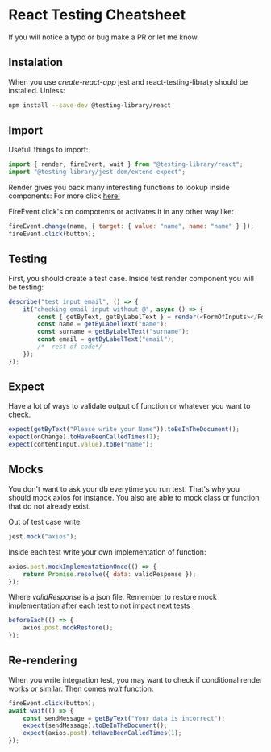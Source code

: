 # React Testing Cheatsheet

If you will notice a typo or bug make a PR or let me know.

## Instalation

When you use _create-react-app_ jest and react-testing-libraty should be installed. Unless:

```bash
npm install --save-dev @testing-library/react
```

## Import

Usefull things to import:

```javascript
import { render, fireEvent, wait } from "@testing-library/react";
import "@testing-library/jest-dom/extend-expect";
```

Render gives you back many interesting functions to lookup inside components: For more click [here!](https://testing-library.com/docs/dom-testing-library/cheatsheet)

FireEvent click's on compotents or activates it in any other way like:

```javascript
fireEvent.change(name, { target: { value: "name", name: "name" } });
fireEvent.click(button);
```

## Testing

First, you should create a test case. Inside test render component you will be testing:

```javascript
describe("test input email", () => {
	it("checking email input without @", async () => {
		const { getByText, getByLabelText } = render(<FormOfInputs></FormOfInputs>);
		const name = getByLabelText("name");
		const surname = getByLabelText("surname");
		const email = getByLabelText("email");
		/*  rest of code*/
	});
});
```

## Expect

Have a lot of ways to validate output of function or whatever you want to check.

```javascript
expect(getByText("Please write your Name")).toBeInTheDocument();
expect(onChange).toHaveBeenCalledTimes(1);
expect(contentInput.value).toBe("name");
```

## Mocks

You don't want to ask your db everytime you run test. That's why you should mock axios for instance. You also are able to mock class or function that do not already exist.

Out of test case write:

```javascript
jest.mock("axios");
```

Inside each test write your own implementation of function:

```javascript
axios.post.mockImplementationOnce(() => {
	return Promise.resolve({ data: validResponse });
});
```

Where _validResponse_ is a json file. Remember to restore mock implementation after each test to not impact next tests

```javascript
beforeEach(() => {
	axios.post.mockRestore();
});
```

## Re-rendering

When you write integration test, you may want to check if conditional render works or similar. Then comes _wait_ function:

```javascript
fireEvent.click(button);
await wait(() => {
	const sendMessage = getByText("Your data is incorrect");
	expect(sendMessage).toBeInTheDocument();
	expect(axios.post).toHaveBeenCalledTimes(1);
});
```
